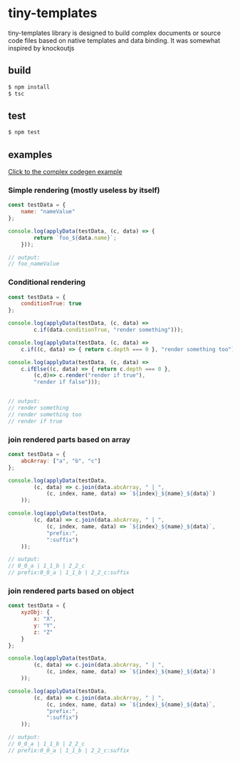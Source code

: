 # tiny-templates

tiny-templates library is designed to build complex documents or source code files based on native templates and data binding. It was somewhat inspired by knockoutjs

## build

```bash
$ npm install
$ tsc
```
## test

```bash
$ npm test
```

## examples

[Click to the complex codegen example](codegen.md)

### Simple rendering (mostly useless by itself)

```js
const testData = {
    name: "nameValue"
};

console.log(applyData(testData, (c, data) => {
        return `foo_${data.name}`;
    }));

// output:
// foo_nameValue
```

### Conditional rendering

```js
const testData = {
    conditionTrue: true
};

console.log(applyData(testData, (c, data) =>
        c.if(data.conditionTrue, "render something")));

console.log(applyData(testData, (c, data) =>
    c.if((c, data) => { return c.depth === 0 }, "render something too")));

console.log(applyData(testData, (c, data) =>
    c.ifElse((c, data) => { return c.depth === 0 },
        (c,d)=> c.render("render if true"),
        "render if false")));


// output:
// render something
// render something too
// render if true
```

### join rendered parts based on array

```js
const testData = {
    abcArray: ["a", "b", "c"]
};

console.log(applyData(testData,
        (c, data) => c.join(data.abcArray, " | ",
            (c, index, name, data) => `${index}_${name}_${data}`)
    ));

console.log(applyData(testData,
        (c, data) => c.join(data.abcArray, " | ",
            (c, index, name, data) => `${index}_${name}_${data}`,
            "prefix:",
            ":suffix")
    ));

// output:
// 0_0_a | 1_1_b | 2_2_c
// prefix:0_0_a | 1_1_b | 2_2_c:suffix
```

### join rendered parts based on object

```js
const testData = {
    xyzObj: {
        x: "X",
        y: "Y",
        z: "Z"
    }
};

console.log(applyData(testData,
        (c, data) => c.join(data.abcArray, " | ",
            (c, index, name, data) => `${index}_${name}_${data}`)
    ));

console.log(applyData(testData,
        (c, data) => c.join(data.abcArray, " | ",
            (c, index, name, data) => `${index}_${name}_${data}`,
            "prefix:",
            ":suffix")
    ));

// output:
// 0_0_a | 1_1_b | 2_2_c
// prefix:0_0_a | 1_1_b | 2_2_c:suffix
```
